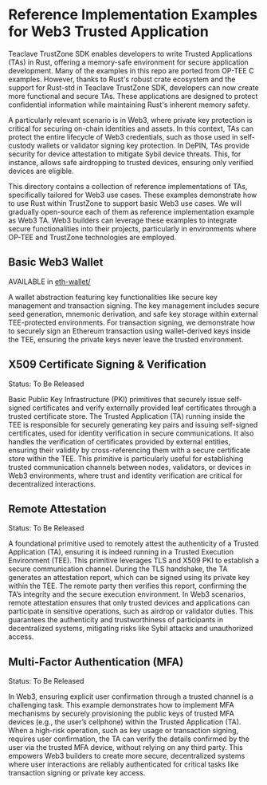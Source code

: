 # Reference Implementation Examples for Web3 Trusted Application

Teaclave TrustZone SDK enables developers to write Trusted Applications (TAs) in Rust, offering a memory-safe environment for secure application development. Many of the examples in this repo are ported from OP-TEE C examples. However, thanks to Rust's robust crate ecosystem and the support for Rust-std in Teaclave TrustZone SDK, developers can now create more functional and secure TAs. These applications are designed to protect confidential information while maintaining Rust's inherent memory safety.

A particularly relevant scenario is in Web3, where private key protection is critical for securing on-chain identities and assets. In this context, TAs can protect the entire lifecycle of Web3 credentials, such as those used in self-custody wallets or validator signing key protection. In DePIN, TAs provide security for device attestation to mitigate Sybil device threats. This, for instance, allows safe airdropping to trusted devices, ensuring only verified devices are eligible.

This directory contains a collection of reference implementations of TAs, specifically tailored for Web3 use cases. These examples demonstrate how to use Rust within TrustZone to support basic Web3 use cases. We will gradually open-source each of them as reference implementation example as Web3 TA. Web3 builders can leverage these examples to integrate secure functionalities into their projects, particularly in environments where OP-TEE and TrustZone technologies are employed.

## Basic Web3 Wallet
AVAILABLE in [eth-wallet/](./eth-wallet)

A wallet abstraction featuring key functionalities like secure key management and transaction signing. The key management includes secure seed generation, mnemonic derivation, and safe key storage within external TEE-protected environments. For transaction signing, we demonstrate how to securely sign an Ethereum transaction using wallet-derived keys inside the TEE, ensuring the private keys never leave the trusted environment.

## X509 Certificate Signing & Verification
Status: To Be Released

Basic Public Key Infrastructure (PKI) primitives that securely issue self-signed certificates and verify externally provided leaf certificates through a trusted certificate store. The Trusted Application (TA) running inside the TEE is responsible for securely generating key pairs and issuing self-signed certificates, used for identity verification in secure communications. It also handles the verification of certificates provided by external entities, ensuring their validity by cross-referencing them with a secure certificate store within the TEE. This primitive is particularly useful for establishing trusted communication channels between nodes, validators, or devices in Web3 environments, where trust and identity verification are critical for decentralized interactions.

## Remote Attestation
Status: To Be Released

A foundational primitive used to remotely attest the authenticity of a Trusted Application (TA), ensuring it is indeed running in a Trusted Execution Environment (TEE). This primitive leverages TLS and X509 PKI to establish a secure communication channel. During the TLS handshake, the TA generates an attestation report, which can be signed using its private key within the TEE. The remote party then verifies this report, confirming the TA’s integrity and the secure execution environment. In Web3 scenarios, remote attestation ensures that only trusted devices and applications can participate in sensitive operations, such as airdrop or validator duties. This guarantees the authenticity and trustworthiness of participants in decentralized systems, mitigating risks like Sybil attacks and unauthorized access.

## Multi-Factor Authentication (MFA)
Status: To Be Released

In Web3, ensuring explicit user confirmation through a trusted channel is a challenging task. This example demonstrates how to implement MFA mechanisms by securely provisioning the public keys of trusted MFA devices (e.g., the user’s cellphone) within the Trusted Application (TA). When a high-risk operation, such as key usage or transaction signing, requires user confirmation, the TA can verify the details confirmed by the user via the trusted MFA device, without relying on any third party. This empowers Web3 builders to create more secure, decentralized systems where user interactions are reliably authenticated for critical tasks like transaction signing or private key access.


